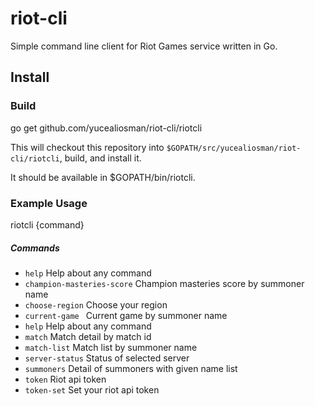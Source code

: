 
# riot-cli

Simple command line client for Riot Games service written in Go.

## Install



### Build


go get github.com/yucealiosman/riot-cli/riotcli

This will checkout this repository into `$GOPATH/src/yucealiosman/riot-cli/riotcli`, build, and install it.

It should be available in $GOPATH/bin/riotcli.


### Example Usage

riotcli {command}


##### Commands
* `help`                    Help about any command
* `champion-masteries-score` Champion masteries score by summoner name
* `choose-region`            Choose your region
* `current-game `            Current game by summoner name
* `help`                    Help about any command
* `match`                    Match detail by match id
* `match-list`               Match list by summoner name
* `server-status`            Status of selected server
* `summoners`                Detail of summoners with given name list
* `token`                    Riot api token
* `token-set`                Set your riot api token
